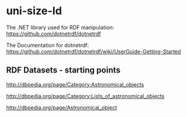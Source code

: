 # uni-size-ld

The .NET library used for RDF manipulation: https://github.com/dotnetrdf/dotnetrdf

The Documentation for dotnetrdf: https://github.com/dotnetrdf/dotnetrdf/wiki/UserGuide-Getting-Started

## RDF Datasets - starting points
http://dbpedia.org/page/Category:Astronomical_objects

http://dbpedia.org/page/Category:Lists_of_astronomical_objects

http://dbpedia.org/page/Astronomical_object

